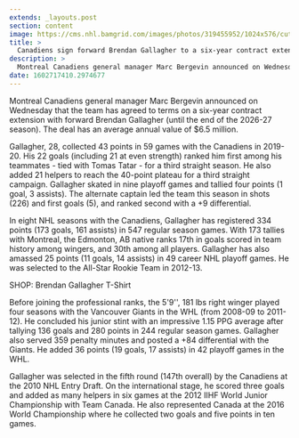 ```yaml
--- 
extends: _layouts.post 
section: content 
image: https://cms.nhl.bamgrid.com/images/photos/319455952/1024x576/cut.png 
title: > 
  Canadiens sign forward Brendan Gallagher to a six-year contract extension 
description: > 
  Montreal Canadiens general manager Marc Bergevin announced on Wednesday that the team has agreed to terms on a six-year contract extension with forward Brendan Gallagher (until the end of the 2026-27 season).Gallagher, 28, collected 43 points in 59 games with the Canadiens in 2019-20.Gallagher skated in nine playoff games and tallied four points (1 goal, 3 assists).In eight NHL seasons with the Canadiens, Gallagher has registered 334 points (173 goals, 161 assists) in 547 regular season games.Gallagher has also amassed 25 points (11 goals, 14 assists) in 49 career NHL playoff games. 
date: 1602717410.2974677 
--- 
```

Montreal Canadiens general manager Marc Bergevin announced on Wednesday that the team has agreed to terms on a six-year contract extension with forward Brendan Gallagher (until the end of the 2026-27 season). The deal has an average annual value of $6.5 million.

Gallagher, 28, collected 43 points in 59 games with the Canadiens in 2019-20. His 22 goals (including 21 at even strength) ranked him first among his teammates - tied with Tomas Tatar - for a third straight season. He also added 21 helpers to reach the 40-point plateau for a third straight campaign. Gallagher skated in nine playoff games and tallied four points (1 goal, 3 assists). The alternate captain led the team this season in shots (226) and first goals (5), and ranked second with a +9 differential.

In eight NHL seasons with the Canadiens, Gallagher has registered 334 points (173 goals, 161 assists) in 547 regular season games. With 173 tallies with Montreal, the Edmonton, AB native ranks 17th in goals scored in team history among wingers, and 30th among all players. Gallagher has also amassed 25 points (11 goals, 14 assists) in 49 career NHL playoff games. He was selected to the All-Star Rookie Team in 2012-13.

SHOP: Brendan Gallagher T-Shirt

Before joining the professional ranks, the 5'9'', 181 lbs right winger played four seasons with the Vancouver Giants in the WHL (from 2008-09 to 2011-12). He concluded his junior stint with an impressive 1.15 PPG average after tallying 136 goals and 280 points in 244 regular season games. Gallagher also served 359 penalty minutes and posted a +84 differential with the Giants. He added 36 points (19 goals, 17 assists) in 42 playoff games in the WHL.

Gallagher was selected in the fifth round (147th overall) by the Canadiens at the 2010 NHL Entry Draft. On the international stage, he scored three goals and added as many helpers in six games at the 2012 IIHF World Junior Championship with Team Canada. He also represented Canada at the 2016 World Championship where he collected two goals and five points in ten games.